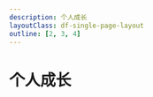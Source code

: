 ```yaml
---
description: 个人成长
layoutClass: df-single-page-layout
outline: [2, 3, 4]
---
```


<style src="../components/df-common/index.scss"></style>

# 个人成长
